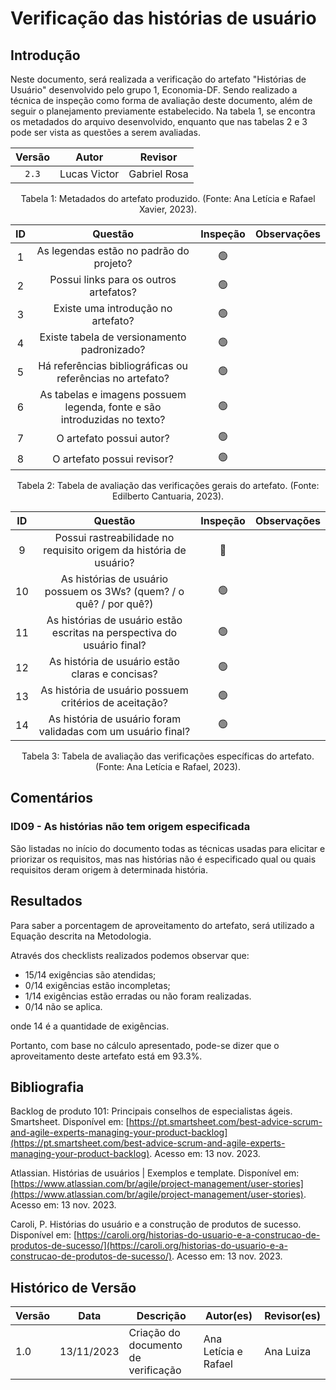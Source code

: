 # Verificação das histórias de usuário

## Introdução

Neste documento, será realizada a verificação do artefato "Histórias de Usuário" desenvolvido pelo grupo 1, Economia-DF. Sendo realizado a técnica de inspeção como forma de avaliação deste documento, além de seguir o planejamento previamente estabelecido. Na tabela 1, se encontra os metadados do arquivo desenvolvido, enquanto que nas tabelas 2 e 3 pode ser vista as questões a serem avaliadas.

<center>

| Versão | Autor  |    Revisor         |
| :----: | :--------: | :------------------------: | 
| `2.3`  | Lucas Victor | Gabriel Rosa |

<div style="text-align: center">
<p> Tabela 1: Metadados do artefato produzido. (Fonte: Ana Letícia e Rafael Xavier, 2023). </p>
</div>

</center>

<center>

|  ID   |                                 Questão                                  | Inspeção | Observações |
| :---: | :----------------------------------------------------------------------: | :------: | ----------- |
|   1   |                 As legendas estão no padrão do projeto?                  |    🟢     |             |
|   2   |                  Possui links para os outros artefatos?                  |    🟢     |             |
|   3   |                    Existe uma introdução no artefato?                    |    🟢     |             |
|   4   |               Existe tabela de versionamento padronizado?                |    🟢     |             |
|   5   |        Há referências bibliográficas ou referências no artefato?         |    🟢     |             |
|   6   | As tabelas e imagens possuem legenda, fonte e são introduzidas no texto? |    🟢     |             |
|   7   |                         O artefato possui autor?                         |    🟢     |             |
|   8   |                        O artefato possui revisor?                        |    🟢     |             |

<div style="text-align: center">
<p> Tabela 2: Tabela de avaliação das verificações gerais do artefato. (Fonte: Edilberto Cantuaria, 2023). </p>
</div>

</center>

<center>

|  ID   |                                 Questão                                  | Inspeção | Observações |
| :---: | :----------------------------------------------------------------------: | :------: | ----------- |
|   9   |                 Possui rastreabilidade no requisito origem da história de usuário?               |    🔴     |             |
|   10  |                  As histórias de usuário possuem os 3Ws? (quem? / o quê? / por quê?)                 |    🟢     |             |
|   11  |                    As histórias de usuário estão escritas na perspectiva do usuário final?                   |    🟢     |             |
|   12  |               As história de usuário estão claras e concisas?               |    🟢     |             |
|   13  |        As história de usuário possuem critérios de aceitação?        |    🟢     |             |
|   14  | As história de usuário foram validadas com um usuário final? |    🟢     |             |


<div style="text-align: center">
<p> Tabela 3: Tabela de avaliação das verificações específicas do artefato. (Fonte: Ana Letícia e Rafael, 2023). </p>
</div>

</center>

## Comentários

### ID09 - As histórias não tem origem especificada

São listadas no início do documento todas as técnicas usadas para elicitar e priorizar os requisitos, mas nas histórias não é especificado qual ou quais requisitos deram origem à determinada história.

## Resultados

Para saber a porcentagem de aproveitamento do artefato, será utilizado a Equação descrita na Metodologia.

Através dos checklists realizados podemos observar que:

- 15/14 exigências são atendidas;
- 0/14 exigências estão incompletas;
- 1/14 exigências estão erradas ou não foram realizadas.
- 0/14 não se aplica.

onde 14  é a quantidade de exigências.

Portanto, com base no cálculo apresentado, pode-se dizer que o aproveitamento deste artefato está em 93.3%.

## Bibliografia

Backlog de produto 101: Principais conselhos de especialistas ágeis. Smartsheet. Disponível em: [https://pt.smartsheet.com/best-advice-scrum-and-agile-experts-managing-your-product-backlog](https://pt.smartsheet.com/best-advice-scrum-and-agile-experts-managing-your-product-backlog). Acesso em: 13 nov. 2023.

Atlassian. Histórias de usuários | Exemplos e template. Disponível em: [https://www.atlassian.com/br/agile/project-management/user-stories](https://www.atlassian.com/br/agile/project-management/user-stories). Acesso em: 13 nov. 2023.

Caroli, P. Histórias do usuário e a construção de produtos de sucesso. Disponível em: [https://caroli.org/historias-do-usuario-e-a-construcao-de-produtos-de-sucesso/](https://caroli.org/historias-do-usuario-e-a-construcao-de-produtos-de-sucesso/). Acesso em: 13 nov. 2023.

## Histórico de Versão

| Versão | Data       | Descrição                           | Autor(es)         |   Revisor(es)
| ------ | ---------- | ----------------------------------- | ----------------- | ----------------
| 1.0    | 13/11/2023 | Criação do documento de verificação | Ana Letícia e Rafael | Ana Luiza
